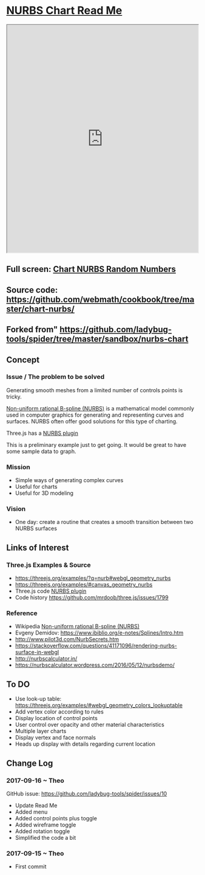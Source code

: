 <span style=display:none; >[You are now in a GitHub source code view - click this link to view Read Me file as a web page]( https://webmath.github.io/cookbook/chart-nurbs/index.html  "View file as a web page." ) </span>


[NURBS Chart Read Me]( #README.md )
====

<iframe class=iframeReadMe src=https://webmath.github.io/cookbook/chart-nurbs/index.html width=100% height=600px onload=this.contentWindow.controls.enableZoom=false; >It would be nice if this text were not visible here.</iframe>

## Full screen: [Chart NURBS  Random Numbers]( https://webmath.github.io/cookbook/chart-nurbs/index.html  )

## Source code: https://github.com/webmath/cookbook/tree/master/chart-nurbs/

## Forked from" https://github.com/ladybug-tools/spider/tree/master/sandbox/nurbs-chart


## Concept

### Issue / The problem to be solved

Generating smooth meshes from a limited number of controls points is tricky.

[Non-uniform rational B-spline (NURBS)]( https://en.wikipedia.org/wiki/Non-uniform_rational_B-spline ) is a mathematical model commonly used in computer graphics for generating and representing curves and surfaces. NURBS often offer good solutions for this type of charting.

Three.js has a [NURBS plugin]( https://github.com/mrdoob/three.js/tree/dev/examples/js/curves )

This is a preliminary example just to get going. It would be great to have some sample data to graph.


### Mission

* Simple ways of generating complex curves
* Useful for charts
* Useful for 3D modeling

### Vision

* One day: create a routine that creates a smooth transition between two NURBS surfaces 


## Links of Interest


### Three.js Examples & Source

* https://threejs.org/examples/?q=nurb#webgl_geometry_nurbs
* https://threejs.org/examples/#canvas_geometry_nurbs
* Three.js code [NURBS plugin]( https://github.com/mrdoob/three.js/tree/dev/examples/js/curves )
* Code history https://github.com/mrdoob/three.js/issues/1799


### Reference

* Wikipedia [Non-uniform rational B-spline (NURBS)]( https://en.wikipedia.org/wiki/Non-uniform_rational_B-spline )
* Evgeny Demidov: https://www.ibiblio.org/e-notes/Splines/Intro.htm
* http://www.pilot3d.com/NurbSecrets.htm
* https://stackoverflow.com/questions/41171096/rendering-nurbs-surface-in-webgl
* http://nurbscalculator.in/
* https://nurbscalculator.wordpress.com/2016/05/12/nurbsdemo/



## To DO

* Use look-up table: https://threejs.org/examples/#webgl_geometry_colors_lookuptable
* Add vertex color according to rules
* Display location of control points
* User control over opacity and other material characteristics
* Multiple layer charts
* Display vertex and face normals
* Heads up display with details regarding current location

## Change Log

### 2017-09-16 ~ Theo

GitHub issue: https://github.com/ladybug-tools/spider/issues/10

* Update Read Me
* Added menu
* Added control points plus toggle
* Added wireframe toggle
* Added rotation toggle
* Simplified the code a bit


### 2017-09-15 ~ Theo

* First commit


